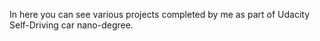 In here you can see various projects completed by me as part of Udacity Self-Driving car nano-degree.
